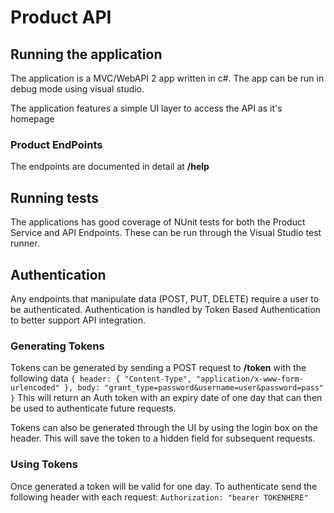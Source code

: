 ﻿# Product API

## Running the application

The application is a MVC/WebAPI 2 app written in c#. The app can be run in debug mode using visual studio.

The application features a simple UI layer to access the API as it's homepage

### Product EndPoints

The endpoints are documented in detail at **/help**

## Running tests

The applications has good coverage of NUnit tests for both the Product Service and API Endpoints. These can be run through the Visual Studio test runner.

## Authentication

Any endpoints that manipulate data (POST, PUT, DELETE) require a user to be authenticated. Authentication is handled by Token Based Authentication to better support API integration.

### Generating Tokens

Tokens can be generated by sending a POST request to **/token** with the following data
`{ header: { "Content-Type", "application/x-www-form-urlencoded" }, body: "grant_type=password&username=user&password=pass" }`
This will return an Auth token with an expiry date of one day that can then be used to authenticate future requests.

Tokens can also be generated through the UI by using the login box on the header. This will save the token to a hidden field for subsequent requests.

### Using Tokens

Once generated a token will be valid for one day. To authenticate send the following header with each request:
`Authorization: "bearer TOKENHERE"`
